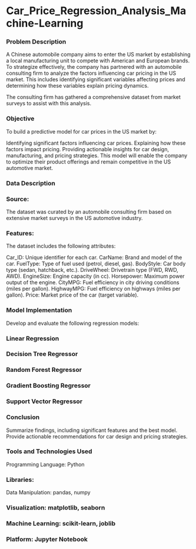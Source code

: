 # Car_Price_Regression_Analysis_Machine-Learning
### Problem Description
A Chinese automobile company aims to enter the US market by establishing a local manufacturing unit to compete with American and European brands. To strategize effectively, the company has partnered with an automobile consulting firm to analyze the factors influencing car pricing in the US market. This includes identifying significant variables affecting prices and determining how these variables explain pricing dynamics.

The consulting firm has gathered a comprehensive dataset from market surveys to assist with this analysis.

### Objective
To build a predictive model for car prices in the US market by:

Identifying significant factors influencing car prices.
Explaining how these factors impact pricing.
Providing actionable insights for car design, manufacturing, and pricing strategies.
This model will enable the company to optimize their product offerings and remain competitive in the US automotive market.

### Data Description
### Source:
The dataset was curated by an automobile consulting firm based on extensive market surveys in the US automotive industry.
### Features:
The dataset includes the following attributes:

Car_ID: Unique identifier for each car.
CarName: Brand and model of the car.
FuelType: Type of fuel used (petrol, diesel, gas).
BodyStyle: Car body type (sedan, hatchback, etc.).
DriveWheel: Drivetrain type (FWD, RWD, AWD).
EngineSize: Engine capacity (in cc).
Horsepower: Maximum power output of the engine.
CityMPG: Fuel efficiency in city driving conditions (miles per gallon).
HighwayMPG: Fuel efficiency on highways (miles per gallon).
Price: Market price of the car (target variable).

### Model Implementation
Develop and evaluate the following regression models:

### Linear Regression
### Decision Tree Regressor
### Random Forest Regressor
### Gradient Boosting Regressor
### Support Vector Regressor

### Conclusion
Summarize findings, including significant features and the best model.
Provide actionable recommendations for car design and pricing strategies.
### Tools and Technologies Used
Programming Language: Python
### Libraries:
Data Manipulation: pandas, numpy
### Visualization: matplotlib, seaborn
### Machine Learning: scikit-learn, joblib
### Platform: Jupyter Notebook







